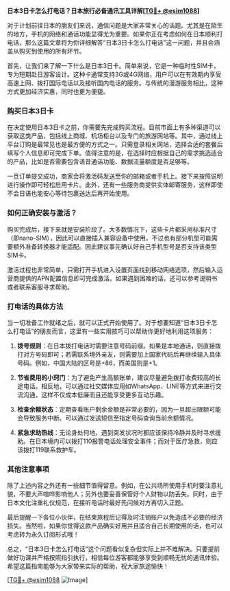 **日本3日卡怎么打电话？日本旅行必备通讯工具详解[[TG💪+ @esim1088](https://t.me/s/esim1088)]**

对于计划前往日本的朋友们来说，通信问题是大家非常关心的话题。尤其是在陌生的地方，手机的网络和通话功能显得尤为重要。如果你正在考虑如何在日本顺利打电话，那么这篇文章将为你详细解答“日本3日卡怎么打电话”这一问题，并且会涵盖从购买到使用的所有环节。

首先，让我们来了解一下什么是日本3日卡。简单来说，它是一种临时性SIM卡，专为短期赴日游客设计。这种卡通常支持3G或4G网络，用户可以在有效期内享受高速上网、拨打国际电话以及接听国内电话的服务。与传统的漫游服务相比，这种方式更加经济实惠，同时也更为便捷。

### 购买日本3日卡

在决定使用日本3日卡之前，你需要先完成购买流程。目前市面上有多种渠道可以获取这类产品，包括线上商城、机场柜台以及专门的旅游网站等。其中，通过线上平台订购是最常见也是最方便的方式之一。只需登录相关网站，选择合适的套餐后填写个人信息即可完成下单。值得注意的是，在选择时应根据自己的需求挑选适合的产品，比如是否需要包含语音通话功能、数据流量额度是否足够等。

一旦订单提交成功，商家会将激活码发送至你的邮箱或者手机上。接下来按照说明进行操作即可轻松启用卡片。此外，还有一些服务商提供实体邮寄服务，这样即使不会日语也能安心等待包裹送达后再开始使用。

### 如何正确安装与激活？

购买完成后，接下来就是安装阶段了。大多数情况下，这些卡片都采用标准尺寸（即nano-SIM），因此可以直接插入兼容设备中使用。不过也有部分机型可能需要额外准备转换器才能适配。因此建议事先确认好自己手机型号是否支持该类型SIM卡。

激活过程也非常简单，只需打开手机进入设置页面找到移动网络选项，然后输入运营商提供的APN配置信息即可完成激活。如果遇到困难的话，还可以参考说明书或者联系客服寻求帮助。

### 打电话的具体方法

当一切准备工作就绪之后，就可以正式开始使用了。对于想要知道“日本3日卡怎么打电话”的朋友而言，这里有一些实用技巧可以帮助你更好地利用这项服务：

1. **拨号规则**：在日本拨打电话时需要注意号码前缀。如果是本地通话，则直接拨打对方号码即可；若需联系境外亲友，则需要加上国家代码后再继续输入具体号码。例如，中国大陆的区号是+86，而美国则是+1。

2. **节省费用的小窍门**：为了避免产生高额账单，建议尽量避免拨打收费较高的长途电话。相反地，可以通过社交媒体应用如WhatsApp、LINE等方式来进行交流沟通，这样不仅成本低廉而且还能享受更多互动乐趣。

3. **检查余额状态**：定期查看账户剩余金额是非常必要的，因为一旦超出限额可能会导致服务中断。可以通过发送短信至指定号码查询当前余额情况。

4. **紧急求助热线**：无论身处何地，遇到突发状况时都应该保持冷静并及时寻求援助。在日本境内可以拨打110报警电话处理安全事件；而对于医疗急救，则应该拨打119联系救护车。

### 其他注意事项

除了上述内容之外还有一些细节值得留意。例如，在公共场所使用手机时要注意礼貌，不要大声喧哗影响他人；另外也要妥善保管好个人财物以防丢失。同时，由于日本文化注重礼仪规范，在接听电话时最好先问候对方再切入正题。

最后提醒一下各位小伙伴，在结束旅程后记得及时注销账户以免造成不必要的经济损失。当然啦，如果你觉得这款产品确实好用并且适合自己长期使用的话，也可以考虑转为永久订阅形式哦！

总之，“日本3日卡怎么打电话”这个问题看似复杂但实际上并不难解决。只要提前做好功课并严格按照指引执行，相信每位游客都能够享受到顺畅无忧的通讯体验。希望这篇指南能够为大家带来实际的帮助，祝大家旅途愉快！

[[TG💪+ @esim1088](https://t.me/s/esim1088) ![Image](https://i.postimg.cc/4NQfJmqS/Snipaste-2025-05-13-00-14-12.png)]